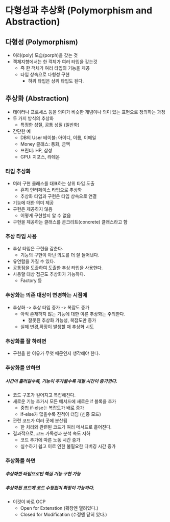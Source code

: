 # 다형성과 추상화 (Polymorphism and Abstraction)

## 다형성 (Polymorphism)

* 여러(poly) 모습(porph)을 갖는 것
* 객체지향에서는 한 객체가 여러 타입을 갖는것
  * 즉 한 객체가 여러 타입의 기능을 제공
  * 타입 상속으로 다형성 구현
    * 하위 타입은 상위 타입도 된다.



## 추상화 (Abstraction)

* 데이터나 프로세스 등을 의미가 비슷한 개념이나 의미 있는 표현으로 정의하는 과정
* 두 가지 방식의 추상화
  * 특정한 성질, 공통 성질 (일반화)
* 간단한 예
  * DB의 User 테이블: 아이디, 이름, 이메일
  * Money 클래스: 통화, 금액
  * 프린터: HP, 삼성
  * GPU: 지포스, 라데온

### 타입 추상화

* 여러 구현 클래스를 대표하는 상위 타입 도출
  * 흔히 인터페이스 타입으로 추상화
  * 추상화 타입과 구현은 타입 상속으로 연결
* 기능에 대한 의미 제공
* 구현은 제공하지 않음 
  * 어떻게 구현할지 알 수 없음
* 구현을 제공하는 클래스를 콘크리트(concrete) 클래스라고 함

### 추상 타입 사용

* 추상 타입은 구현을 감춘다.
  * 기능의 구현이 아닌 의도를 더 잘 들어낸다.
* 유연함을 가질 수 있다.
* 공통점을 도출하여 도출한 추상 타입을 사용한다.
* 사용할 대상 접근도 추상화가 가능하다.
  * Factory 등

### 추상화는 의존 대상이 변경하는 시점에

* 추상화 -> 추상 타입 증가 -> 복잡도 증가
  * 아직 존재하지 않는 기능에 대한 이른 추상화는 주의한다.
    * 잘못된 추상화 가능성, 복잡도만 증가
  * 실제 변경,확장이 발생할 때 추상화 시도

### 추상화를 잘 하려면

* 구현을 한 이유가 무엇 때문인지 생각해야 한다.

### 추상화를 안하면

##### 시간이 흘러갈수록, 기능이 추가될수록 개발 시간이 증가한다.

* 코드 구조가 길어지고 복잡해진다.
* 새로운 기능 추가시 모든 메서드에 새로운 if 블록을 추가
  * 중첩 if-else는 복잡도가 배로 증가
  * if-else가 많을수록 진척이 더딤 (신중 모드)
* 관련 코드가 여러 곳에 분산됨
  * 한 처리와 관련된 코드가 여러 메서드로 흩어진다.
* 결과적으로, 코드 가독성과 분석 속도 저하
  * 코드 추가에 따른 노동 시간 증가
  * 실수하기 쉽고 이로 인한 불필요한 디버깅 시간 증가

### 추상화를 하면

##### 추상화한 타입으로만 핵심 기능 구현 가능

##### 추상화된 코드에 코드 수정없이 확장이 가능하다.

* 이것이 바로 OCP
  * Open for Extenstion (확장엔 열려있다.)
  * Closed for Modification (수정엔 닫혀 있다.)


